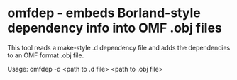 # omfdep - embeds Borland-style dependency info into OMF .obj files

This tool reads a make-style .d dependency file and adds the dependencies to an OMF format .obj file.

Usage: omfdep -d <path to .d file> <path to .obj file>

